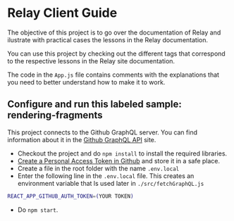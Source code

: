 # Relay Client Guide

The objective of this project is to go over the documentation of Relay and ilustrate with practical cases the lessons in the Relay documentation.

You can use this project by checking out the different tags that correspond to the respective lessons in the Relay site documentation.

The code in the `App.js` file contains comments with the explanations that you need to better understand how to make it to work.

## Configure and run this labeled sample: rendering-fragments

This project connects to the Github GraphQL server. You can find information about it in the [Github GraphQL API](https://docs.github.com/es/graphql) site.

- Checkout the project and do `npm install` to install the required libraries.
- [Create a Personal Access Token in Github](https://docs.github.com/es/authentication/keeping-your-account-and-data-secure/creating-a-personal-access-token) and store it in a safe place.
- Create a file in the root folder with the name `.env.local`
- Enter the following line in the `.env.local` file. This creates an environment variable that ls used later in `./src/fetchGraphQL.js`

```sh
REACT_APP_GITHUB_AUTH_TOKEN=(YOUR TOKEN)
```

- Do `npm start`.
